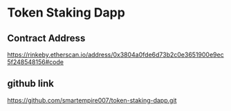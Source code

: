 # Token Staking Dapp

## Contract Address
https://rinkeby.etherscan.io/address/0x3804a0fde6d73b2c0e3651900e9ec5f248548156#code

## github link
https://github.com/smartempire007/token-staking-dapp.git
